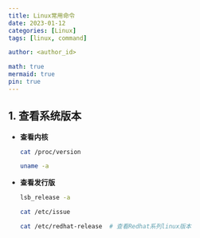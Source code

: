 ```yaml
---
title: Linux常用命令
date: 2023-01-12
categories: [Linux]
tags: [linux, command]

author: <author_id>

math: true
mermaid: true
pin: true
---
```




## 1. 查看系统版本

- **查看内核**

    ```bash
    cat /proc/version
    ```

    ```bash
    uname -a
    ```
    
- **查看发行版**

    ```bash
    lsb_release -a
    ```

    ```bash
    cat /etc/issue
    ```

    ```bash
    cat /etc/redhat-release  # 查看Redhat系列linux版本
    ```

    
